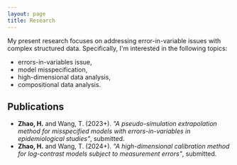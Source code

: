 ```yaml
---
layout: page
title: Research
---
```


My present research focuses on addressing error-in-variable issues with complex structured data. Specifically, I'm interested in the following topics:

- errors-in-variables issue,
- model misspecification,
- high-dimensional data analysis,
- compositional data analysis.

## Publications ##

- **Zhao, H.** and Wang, T. (2023+). _"A pseudo-simulation extrapolation method for misspecified models with errors-in-variables in epidemiological studies"_, submitted.
- **Zhao, H.** and Wang, T. (2024+). _"A high-dimensional calibration method for log-contrast models subject to measurement errors"_, submitted.


